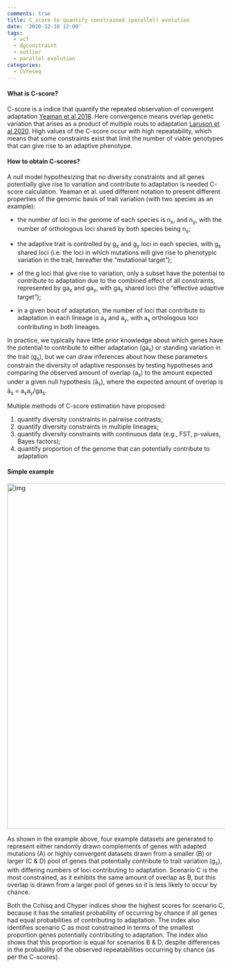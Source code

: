 ```yaml
---
comments: true
title: C_score to quantify constrained (parallel) evolution
date: '2020-12-10 12:00'
tags:
  - vcf
  - dgconstraint
  - outlier
  - parallel evolution 
categories:
  - CVreseq
---
```


#### What is C-score?

C-score is a indice that quantify the repeated observation of convergent adaptation [Yeaman et al 2018](https://journals.plos.org/plosgenetics/article?id=10.1371/journal.pgen.1007717). Here convergence means overlap genetic variation that arises as a product of multiple routs to adaptation [Laruson et al 2020](https://doi.org/10.1016/j.tree.2020.04.009). High values of the C-score occur with high repeatability, which means that some constraints exist that limit the number of viable genotypes that can give rise to an adaptive phenotype. 

#### How to obtain C-scores?

A null model hypothesizing that no diversity constraints and all genes potentially give rise to variation and contribute to adaptation is needed C-score calculation. Yeaman et al. used different notation to present different properties of the genomic basis of trait variation (with two species as an example):

- the number of loci in the genome of each species is n<sub>x</sub>, and n<sub>y</sub>, with the number of orthologous loci shared by both species being n<sub>s</sub>;         

- the adaptive trait is controlled by g<sub>x</sub> and g<sub>y</sub> loci in each species, with g<sub>s</sub> shared loci (i.e. the loci in which mutations will give rise to phenotypic variation in the trait, hereafter the “mutational target”); 

- of the g loci that give rise to variation, only a subset have the potential to contribute to adaptation due to the combined effect of all constraints, represented by ga<sub>x</sub> and ga<sub>y</sub>, with ga<sub>s</sub> shared loci (the “effective adaptive target”); 

- in a given bout of adaptation, the number of loci that contribute to adaptation in each lineage is a<sub>x</sub> and a<sub>y</sub>, with a<sub>s</sub> orthologous loci contributing in both lineages.

In practice, we typically have little prior knowledge about which genes have the potential to contribute to either adaptation (ga<sub>s</sub>) or standing variation in the trait (g<sub>s</sub>), but we can draw inferences about how these parameters constrain the diversity of adaptive responses by testing hypotheses and comparing the observed amount of overlap (a<sub>s</sub>) to the amount expected under a given null hypothesis (ā<sub>s</sub>), where the expected amount of overlap is ā<sub>s</sub> = a<sub>x</sub>a<sub>y</sub>/ga<sub>s</sub>.

Multiple methods of C-score estimation have proposed:

1) quantify diversity constraints in pairwise contrasts;        
2) quantify diversity constraints in multiple lineages;           
3) quantify diversity constraints with continuous data (e.g., FST, p-values, Bayes factors);        
4) quantify proportion of the genome that can potentially contribute to adaptation          

#### Simple example

<img src="https://hzz0024.github.io/images/C_score/journal.pgen.1007717.g003.PNG" alt="img" width="800"/>

As shown in the example above, four example datasets are generated to represent either randomly drawn complements of genes with adapted mutations (A) or highly convergent datasets drawn from a smaller (B) or larger (C & D) pool of genes that potentially contribute to trait variation (g<sub>s</sub>), with differing numbers of loci contributing to adaptation. Scenario C is the most constrained, as it exhibits the same amount of overlap as B, but this overlap is drawn from a larger pool of genes so it is less likely to occur by chance.

Both the Cchisq and Chyper indices show the highest scores for scenario C, because it has the smallest probability of occurring by chance if all genes had equal probabilities of contributing to adaptation. The index also identifies scenario C as most constrained in terms of the smallest proportion genes potentially contributing to adaptation. The  index also shows that this proportion is equal for scenarios B & D, despite differences in the probability of the observed repeatabilities occurring by chance (as per the C-scores).


